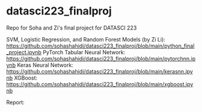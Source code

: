 # datasci223_finalproj
Repo for Soha and Zi's final project for DATASCI 223

SVM, Logistic Regression, and Random Forest Models (by Zi Li): https://github.com/sohashahidi/datasci223_finalproj/blob/main/python_final_project.ipynb
PyTorch Tabular Neural Network: https://github.com/sohashahidi/datasci223_finalproj/blob/main/pytorchnn.ipynb
Keras Neural Network: https://github.com/sohashahidi/datasci223_finalproj/blob/main/kerasnn.ipynb
XGBoost: https://github.com/sohashahidi/datasci223_finalproj/blob/main/xgboost.ipynb

Report:
